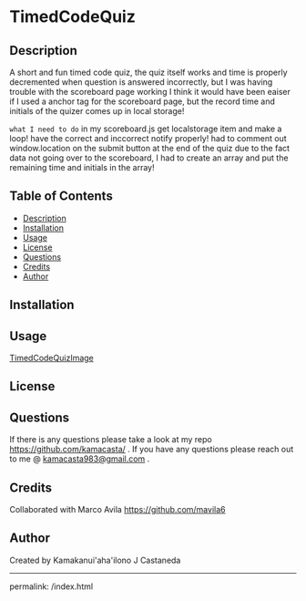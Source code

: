 # TimedCodeQuiz

## Description 
A short and fun timed code quiz, the quiz itself works and time is properly decremented when question is answered incorrectly, but I was having trouble with the scoreboard page working I think it would have been eaiser if I used a anchor tag for the scoreboard page, but the record time and initials of the quizer comes up in local storage!

```what I need to do```
in my scoreboard.js get localstorage item and make a loop!
have the correct and inccorrect notify properly!
had to comment out window.location on the submit button at the end of the quiz due to the fact data not going over to the scoreboard, I had to create an array and put the remaining time and initials in the array!


## Table of Contents

- [Description](#description)
- [Installation](#installation)
- [Usage](#usage)
- [License](#license)
- [Questions](#questions)
- [Credits](#credits)
- [Author](#author)

## Installation 



## Usage 

[TimedCodeQuizImage](assets/images/QuizImage.png)

## License 



## Questions

If there is any questions please take a look at my repo https://github.com/kamacasta/ . If you have any questions please reach out to me @ kamacasta983@gmail.com .

## Credits

Collaborated with Marco Avila https://github.com/mavila6

## Author


Created by Kamakanui'aha'ilono J Castaneda


---
permalink: /index.html

